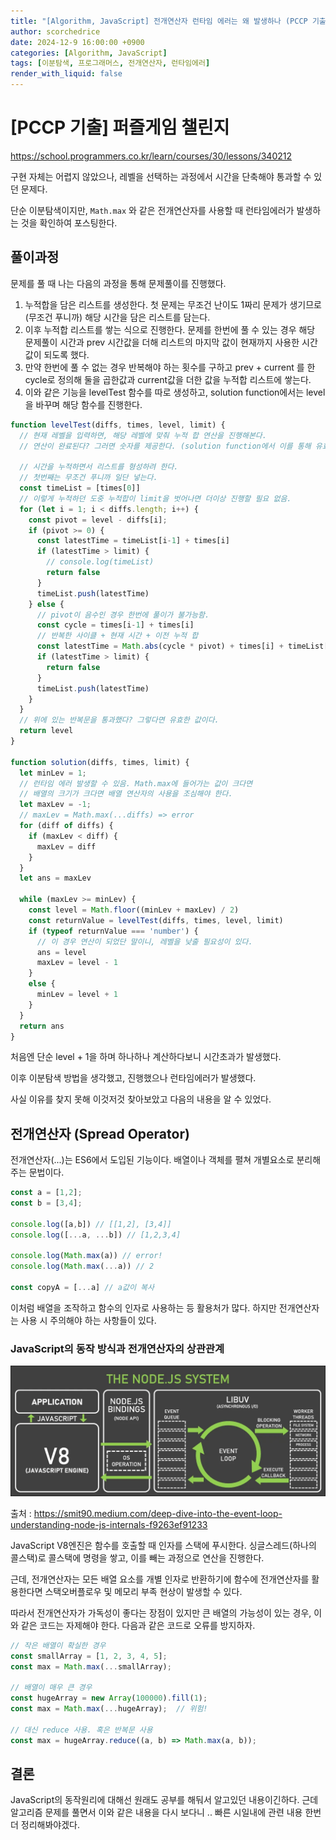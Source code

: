 ```yaml
---
title: "[Algorithm, JavaScript] 전개연산자 런타임 에러는 왜 발생하나 (PCCP 기출 - 퍼즐게임 챌린지)"
author: scorchedrice
date: 2024-12-9 16:00:00 +0900
categories: [Algorithm, JavaScript]
tags: [이분탐색, 프로그래머스, 전개연산자, 런타임에러]
render_with_liquid: false
---
```


# [PCCP 기출] 퍼즐게임 챌린지

https://school.programmers.co.kr/learn/courses/30/lessons/340212

구현 자체는 어렵지 않았으나, 레벨을 선택하는 과정에서 시간을 단축해야 통과할 수 있던 문제다.

단순 이분탐색이지만, `Math.max` 와 같은 전개연산자를 사용할 때 런타임에러가 발생하는 것을 확인하여 포스팅한다.

## 풀이과정

문제를 풀 때 나는 다음의 과정을 통해 문제풀이를 진행했다.

1. 누적합을 담은 리스트를 생성한다. 첫 문제는 무조건 난이도 1짜리 문제가 생기므로 (무조건 푸니까) 해당 시간을 담은 리스트를 담는다.
2. 이후 누적합 리스트를 쌓는 식으로 진행한다. 문제를 한번에 풀 수 있는 경우 해당 문제풀이 시간과 prev 시간값을 더해 리스트의 마지막 값이 현재까지 사용한 시간 값이 되도록 했다.
3. 만약 한번에 풀 수 없는 경우 반복해야 하는 횟수를 구하고 prev + current 를 한 cycle로 정의해 둘을 곱한값과 current값을 더한 값을 누적합 리스트에 쌓는다.
4. 이와 같은 기능을 levelTest 함수를 따로 생성하고, solution function에서는 level을 바꾸며 해당 함수를 진행한다.

```ts
function levelTest(diffs, times, level, limit) {
  // 현재 레벨을 입력하면, 해당 레벨에 맞춰 누적 합 연산을 진행해본다.
  // 연산이 완료된다? 그러면 숫자를 제공한다. (solution function에서 이를 통해 유효성을 판단한다.)

  // 시간을 누적하면서 리스트를 형성하려 한다.
  // 첫번째는 무조건 푸니까 일단 넣는다.
  const timeList = [times[0]]
  // 이렇게 누적하던 도중 누적합이 limit을 벗어나면 더이상 진행할 필요 없음.
  for (let i = 1; i < diffs.length; i++) {
    const pivot = level - diffs[i];
    if (pivot >= 0) {
      const latestTime = timeList[i-1] + times[i]
      if (latestTime > limit) {
        // console.log(timeList)
        return false
      }
      timeList.push(latestTime)
    } else {
      // pivot이 음수인 경우 한번에 풀이가 불가능함.
      const cycle = times[i-1] + times[i]
      // 반복한 사이클 + 현재 시간 + 이전 누적 합
      const latestTime = Math.abs(cycle * pivot) + times[i] + timeList[i-1] 
      if (latestTime > limit) {
        return false
      }
      timeList.push(latestTime)
    }
  }
  // 위에 있는 반복문을 통과했다? 그렇다면 유효한 값이다.
  return level
}

function solution(diffs, times, limit) {
  let minLev = 1;
  // 런타임 에러 발생할 수 있음. Math.max에 들어가는 값이 크다면
  // 배열의 크기가 크다면 배열 연산자의 사용을 조심해야 한다.
  let maxLev = -1;
  // maxLev = Math.max(...diffs) => error
  for (diff of diffs) {
    if (maxLev < diff) {
      maxLev = diff
    }
  }
  let ans = maxLev

  while (maxLev >= minLev) {
    const level = Math.floor((minLev + maxLev) / 2)
    const returnValue = levelTest(diffs, times, level, limit)
    if (typeof returnValue === 'number') {
      // 이 경우 연산이 되었단 말이니, 레벨을 낮출 필요성이 있다.
      ans = level
      maxLev = level - 1
    }
    else {
      minLev = level + 1
    }
  }
  return ans
}
```

처음엔 단순 level + 1을 하며 하나하나 계산하다보니 시간초과가 발생했다.

이후 이분탐색 방법을 생각했고, 진행했으나 런타임에러가 발생했다.

사실 이유를 찾지 못해 이것저것 찾아보았고 다음의 내용을 알 수 있었다.

## 전개연산자 (Spread Operator)

전개연산자(...)는 ES6에서 도입된 기능이다. 배열이나 객체를 펼쳐 개별요소로 분리해주는 문법이다.

```js
const a = [1,2];
const b = [3,4];

console.log([a,b]) // [[1,2], [3,4]]
console.log([...a, ...b]) // [1,2,3,4]

console.log(Math.max(a)) // error!
console.log(Math.max(...a)) // 2

const copyA = [...a] // a값이 복사
```

이처럼 배열을 조작하고 함수의 인자로 사용하는 등 활용처가 많다. 하지만 전개연산자는 사용 시 주의해야 하는 사항들이 있다.

### JavaScript의 동작 방식과 전개연산자의 상관관계

<img src="/assets/img/Algorithm/programmers/241209/node_eventloop.webp" alt="node event loop">

출처 : https://smit90.medium.com/deep-dive-into-the-event-loop-understanding-node-js-internals-f9263ef91233

JavaScript V8엔진은 함수를 호출할 때 인자를 스택에 푸시한다. 싱글스레드(하나의 콜스택)로 콜스택에 명령을 쌓고, 이를 빼는 과정으로 연산을 진행한다. 

근데, 전개연산자는 모든 배열 요소를 개별 인자로 반환하기에 함수에 전개연산자를 활용한다면 스택오버플로우 및 메모리 부족 현상이 발생할 수 있다.

따라서 전개연산자가 가독성이 좋다는 장점이 있지만 큰 배열의 가능성이 있는 경우, 이와 같은 코드는 자제해야 한다. 다음과 같은 코드로 오류를 방지하자.

```js
// 작은 배열이 확실한 경우
const smallArray = [1, 2, 3, 4, 5];
const max = Math.max(...smallArray);

// 배열이 매우 큰 경우
const hugeArray = new Array(100000).fill(1);
const max = Math.max(...hugeArray);  // 위험!

// 대신 reduce 사용. 혹은 반복문 사용
const max = hugeArray.reduce((a, b) => Math.max(a, b));
```

## 결론

JavaScript의 동작원리에 대해선 원래도 공부를 해둬서 알고있던 내용이긴하다.
근데 알고리즘 문제를 풀면서 이와 같은 내용을 다시 보다니 .. 빠른 시일내에 관련 내용 한번 더 정리해봐야겠다. 
